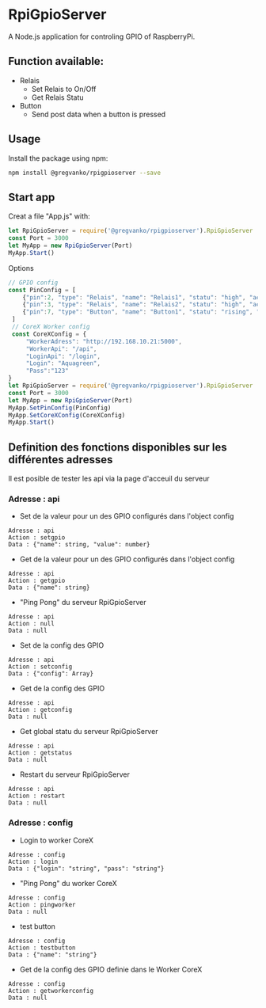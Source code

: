 # RpiGpioServer
A Node.js application for controling GPIO of RaspberryPi.

## Function available:
* Relais
    * Set Relais to On/Off
    * Get Relais Statu
* Button
    * Send post data when a button is pressed

## Usage
Install the package using npm:
```bash
npm install @gregvanko/rpigpioserver --save
```

## Start app
Creat a file "App.js" with:
```js
let RpiGpioServer = require('@gregvanko/rpigpioserver').RpiGpioServer
const Port = 3000
let MyApp = new RpiGpioServer(Port)
MyApp.Start()
```
Options
```js
// GPIO config
const PinConfig = [
    {"pin":2, "type": "Relais", "name": "Relais1", "statu": "high", "activeLow" : true, "TimeOut": 10},
    {"pin":3, "type": "Relais", "name": "Relais2", "statu": "high", "activeLow" : true, "TimeOut": 10},
    {"pin":7, "type": "Button", "name": "Button1", "statu": "rising", "debounceTimeout" : 500}
 ]
 // CoreX Worker config
 const CoreXConfig = {
     "WorkerAdress": "http://192.168.10.21:5000",
     "WorkerApi": "/api",
     "LoginApi": "/login",
     "Login": "Aquagreen",
     "Pass":"123"
}
let RpiGpioServer = require('@gregvanko/rpigpioserver').RpiGpioServer
const Port = 3000
let MyApp = new RpiGpioServer(Port)
MyApp.SetPinConfig(PinConfig)
MyApp.SetCoreXConfig(CoreXConfig)
MyApp.Start()
```
## Definition des fonctions disponibles sur les différentes adresses
Il est posible de tester les api via la page d'acceuil du serveur
### Adresse : api
* Set de la valeur pour un des GPIO configurés dans l'object config
```
Adresse : api
Action : setgpio
Data : {"name": string, "value": number}
```

* Get de la valeur pour un des GPIO configurés dans l'object config
```
Adresse : api
Action : getgpio
Data : {"name": string}
```

* "Ping Pong" du serveur RpiGpioServer 
```
Adresse : api
Action : null
Data : null
```

* Set de la config des GPIO
```
Adresse : api
Action : setconfig
Data : {"config": Array}
```

* Get de la config des GPIO
```
Adresse : api
Action : getconfig
Data : null
```

* Get global statu du serveur RpiGpioServer 
```
Adresse : api
Action : getstatus
Data : null
```

* Restart du serveur RpiGpioServer 
```
Adresse : api
Action : restart
Data : null
```

### Adresse : config
* Login to worker CoreX
```
Adresse : config
Action : login
Data : {"login": "string", "pass": "string"}
```

* "Ping Pong" du worker CoreX
```
Adresse : config
Action : pingworker
Data : null
```

* test button
```
Adresse : config
Action : testbutton
Data : {"name": "string"}
```

* Get de la config des GPIO definie dans le Worker CoreX
```
Adresse : config
Action : getworkerconfig
Data : null
```